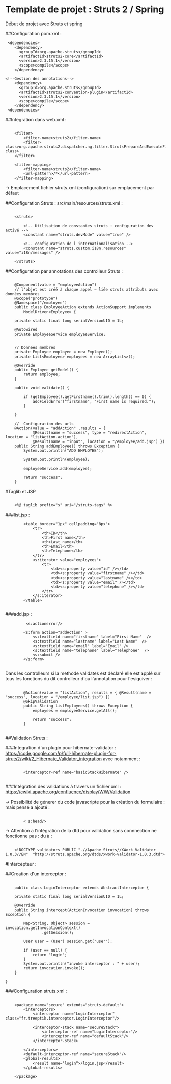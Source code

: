 Template de projet : Struts 2 / Spring
============================

Début de projet avec Struts et spring

##Configuration pom.xml : 
```
 <dependencies>
    <dependency>
      <groupId>org.apache.struts</groupId>
      <artifactId>struts2-core</artifactId>
      <version>2.3.15.1</version>
      <scope>compile</scope>
    </dependency>

<!--Gestion des annotations-->
    <dependency>
      <groupId>org.apache.struts</groupId>
      <artifactId>struts2-convention-plugin</artifactId>
      <version>2.3.15.1</version>
      <scope>compile</scope>
    </dependency>
 <dependencies>
```
##Integration dans web.xml :

```

	<filter>
		<filter-name>struts2</filter-name>
		<filter-class>org.apache.struts2.dispatcher.ng.filter.StrutsPrepareAndExecuteFilter</filter-class>
	</filter>

	<filter-mapping>
		<filter-name>struts2</filter-name>
		<url-pattern>/*</url-pattern>
	</filter-mapping>
```

→ Emplacement fichier struts.xml (configuration) sur emplacement par défaut 

##Configuration Struts : src/main/resources/struts.xml : 

```

	<struts>

		<!-- Utilisation de constantes struts : configuration dev activé -->
	 	<constant name="struts.devMode" value="true" />
	
		<!-- configuration de l internationalisation -->
	 	<constant name="struts.custom.i18n.resources" value="i18n/messages" />

	</struts>

```

##Configuration par annotations des controlleur Struts : 

```

	@Component(value = "employeeAction")
	// l'objet est créé à chaque appel → liée struts attributs avec données membres
	@Scope("prototype")
	@Namespace("/employee")
	public class EmployeeAction extends ActionSupport implements
		ModelDriven<Employee> {

	private static final long serialVersionUID = 1L;

	@Autowired
	private EmployeeService employeeService;
	

	// Données membres
	private Employee employee = new Employee();
	private List<Employee> employees = new ArrayList<>();

	@Override
	public Employee getModel() {
		return employee;
	}

	public void validate() {

		if (getEmployee().getFirstname().trim().length() == 0) {
			addFieldError("firstname", "First name is required.");
		}

	}
	
	//	Configuration des urls
	@Action(value = "addAction" ,results = {
			@Result(name = "success", type = "redirectAction", location = "listAction.action"),
			@Result(name = "input", location = "/employee/add.jsp") })
	public String addEmployee() throws Exception {
		System.out.println("ADD EMPLOYEE");

		System.out.println(employee);
		
		employeeService.add(employee);

		return "success";
	}
```
#Taglib et JSP

```

	<%@ taglib prefix="s" uri="/struts-tags" %>

```

###list.jsp : 

```
		<table border="1px" cellpadding="8px">
			<tr>
				<th>ID</th>
				<th>First name</th>
				<th>Last name</th>
				<th>Email</th>
				<th>Telephone</th>
			</tr>
			<s:iterator value="employees">
				<tr>
					<td><s:property value="id" /></td>
					<td><s:property value="firstname" /></td>
					<td><s:property value="lastname" /></td>
					<td><s:property value="email" /></td>
					<td><s:property value="telephone" /></td>
				</tr>
			</s:iterator>
		</table>
	
```

###add.jsp : 

```
 		 <s:actionerror/>
        
        <s:form action="addAction" >
            <s:textfield name="firstname" label="First Name"  />
            <s:textfield name="lastname" label="Last Name"  />
            <s:textfield name="email" label="Email" />
            <s:textfield name="telephone" label="Telephone"  />
            <s:submit />
        </s:form>
   
```

Dans les controlleurs si la methode validates est déclaré elle est applé sur tous les fonctions du dit controlleur d'ou l'annotation pour l'esiquiver : 

```

		@Action(value = "listAction", results = { @Result(name = "success", location = "/employee/list.jsp") })
		@SkipValidation
		public String listEmployees() throws Exception {
			employees = employeeService.getAll();
	
			return "success";
		}
		
```

##Validation Struts :

###Integration d'un plugin  pour hibernate-validator : https://code.google.com/p/full-hibernate-plugin-for-struts2/wiki/2_Hibernate_Validator_integration avec notamment :
		
```
		
		<interceptor-ref name="basicStackHibernate" />
		
```

###Intégration des validations à travers un fichier xml :  https://cwiki.apache.org/confluence/display/WW/Validation

→ Possibilité de génerer du code javascripte pour la création du formulaire : mais pensé a ajouté :

```

		< s:head/>
```
→ Attention a l'intégration de la dtd pour validation sans connnection ne fonctionne pas : du à :
```

	<!DOCTYPE validators PUBLIC "-//Apache Struts//XWork Validator 1.0.3//EN"  "http://struts.apache.org/dtds/xwork-validator-1.0.3.dtd">
```

#Intercepteur : 

##Creation d'un interceptor : 

```

	public class LoginInterceptor extends AbstractInterceptor {

	private static final long serialVersionUID = 1L;

	@Override
	public String intercept(ActionInvocation invocation) throws Exception {

		Map<String, Object> session = invocation.getInvocationContext()
				.getSession();

		User user = (User) session.get("user");

		if (user == null) {
			return "login";
		}
		System.out.println("invoke interceptor : " + user);
		return invocation.invoke();
	}

}

```

###Configuration struts.xml :

```

	<package name="secure" extends="struts-default">
 		<interceptors>
 			<interceptor name="LoginInterceptor" class="fr.treeptik.interceptor.LoginInterceptor"/>
 			
 			<interceptor-stack name="secureStack">
 				<interceptor-ref name="LoginInterceptor"/>
 				<interceptor-ref name="defaultStack"/>
 			</interceptor-stack>
 			
 		</interceptors>
 		<default-interceptor-ref name="secureStack"/>
		<global-results>
 			<result name="login">/login.jsp</result>
 		</global-results>

 	</package>
```

		






















